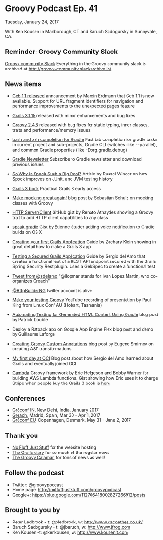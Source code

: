 # Groovy Podcast Ep. 41

Tuesday, January 24, 2017

With Ken Kousen in Marlborough, CT and Baruch Sadogursky in Sunnyvale, CA.

## Reminder: Groovy Community Slack

[Groovy community Slack](https://groovycommunity.com/) Everything in the Groovy community slack is archived at http://groovy-community.slackarchive.io/

## News items

* [Geb 1.1 released](https://groups.google.com/forum/#!topic/geb-user/16GImP7v_h4) announcement by Marcin Erdmann that Geb 1.1 is now available. Support for URL fragment identifiers for navigation and performance improvements to the unexpected pages feature
* [Grails 3.1.15](https://github.com/grails/grails-core/releases/tag/v3.1.15) released with minor enhancements and bug fixes
* [Groovy 2.4.8](http://groovy-lang.org/changelogs/changelog-2.4.8.html) released with bug fixes for static typing, inner classes, traits and performance/memory issues


* [bash and zsh completion for Gradle](https://github.com/eriwen/gradle-completion) Fast tab completion for gradle tasks in current project and sub-projects, Gradle CLI switches (like --parallel), and common Gradle properties (like -Dorg.gradle.debug)
* [Gradle Newsletter](https://newsletter.gradle.com/) Subscribe to Gradle newsletter and download previous issues
* [So Why is Spock Such a Big Deal?](https://accu.org/index.php/journals/2203) Article by Russel Winder on how Spock improves on JUnit, and JVM testing history
* [Grails 3 book](https://www.grails3book.com/) Practical Grails 3 early access
* [Make mocking great again!](https://yilazius.github.io/mocking/groovy/java/testing/2017/01/16/mocking-with-groovy.html) blog post by Sebastian Schulz on mocking classes with Groovy
* [HTTP Server/Client](https://gist.github.com/renatoathaydes/2860486594cfe39e43d36bae22cf5aff) GitHub gist by Renato Athaydes showing a Groovy trait to add HTTP client capabilities to any class
* [speak.gradle](https://gist.github.com/etiennestuder/5653547be88410d914fbf0700d4d6be4) Gist by Etienne Studer adding voice notification to Gradle builds on OS X
* [Creating your first Grails Application](http://guides.grails.org/creating-your-first-grails-app/guide/index.html) Guide by Zachary Klein showing in great detail how to make a Grails 3 app
* [Testing a Secured Grails Application](http://guides.grails.org/grails-test-security/guide/index.html) Guide by Sergio del Amo that creates a functional test of a REST API endpoint secured with the Grails Spring Security Rest plugin. Uses a GebSpec to create a functional test
* [Tweet from @sdelamo](https://twitter.com/sdelamo/status/812233359556485120) "@ilopmar stands for Ivan Lopez Martin, who co-organizes Greach"
* [@HttpBuilderNG](http://twitter.com/HttpBuilderNG) twitter account is alive
* [Make your testing Groovy](https://www.youtube.com/watch?v=bK-kLtSIcXE&feature=youtu.be) YouTube recording of presentation by Paul King from Linux Conf AU (Hobart, Tasmania)
* [Automating Testing for Generated HTML Content Using Gradle](https://objectpartners.com/2017/01/13/automating-testing-for-generated-html-content-using-gradle/) blog post by Patrick Double
* [Deploy a Ratpack app on Google App Engine Flex](https://glaforge.appspot.com/article/deploy-a-ratpack-app-on-google-app-engine-flex?utm_content=buffer14cc9&utm_medium=social&utm_source=twitter.com&utm_campaign=buffer) blog post and demo by Guillaume Laforge
* [Creating Groovy Custom Annotations](http://realizeideas.net/creating-groovy-custom-annotations/) blog post by Eugene Smirnov on creating AST transformations
* [My first day at OCI](http://sergiodelamo.es/my-first-day-at-oci/) Blog post about how Sergio del Amo learned about Grails and eventually joined OCI
* [Gambda](https://github.com/agileorbit/gambda) Groovy framework by Eric Helgeson and Bobby Warner for building AWS Lambda functions. Gist showing how Eric uses it to charge Stripe when people buy the Grails 3 book is [here](https://gist.github.com/erichelgeson/16aa9b534a3111023c2b09009a8a9d24)

## Conferences

* [Gr8conf IN](http://gr8conf.in), New Delhi, India, January 2017
* [Greach](http://greachconf.com/), Madrid, Spain, Mar 30 - Apr 1, 2017
* [Gr8conf EU](http://gr8conf.eu), Copenhagen, Denmark, May 31 - June 2, 2017

## Thank you

* [No Fluff Just Stuff](https://nofluffjuststuff.com/home/main) for the website hosting
* [The Grails diary](http://grydeske.net/news) for so much of the regular news
* [The Groovy Calamari](http://groovycalamari.com/) for tons of news as well!

## Follow the podcast

* Twitter: @groovypodcast
* Home page: http://nofluffjuststuff.com/groovypodcast
* Google+: https://plus.google.com/112706418002827266912/posts

## Brought to you by

* Peter Ledbrook - t: @pledbrook, w: http://www.cacoethes.co.uk/
* Baruch Sadogursky - t: @jbaruch, w: http://www.jfrog.com
* Ken Kousen -t: @kenkousen, w: http://www.kousenit.com
